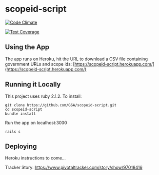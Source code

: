 # scopeid-script

[![Code Climate](https://codeclimate.com/github/GSA/scopeid-script/badges/gpa.svg)](https://codeclimate.com/github/GSA/scopeid-script)

[![Test Coverage](https://codeclimate.com/github/GSA/scopeid-script/badges/coverage.svg)](https://codeclimate.com/github/GSA/scopeid-script/coverage)

## Using the App

The app runs on Heroku, hit the URL to download a CSV file containing government URLs and scope ids:  [https://scopeid-script.herokuapp.com/](https://scopeid-script.herokuapp.com/)

## Running it Locally

This project uses ruby 2.1.2.  To install:

    git clone https://github.com/GSA/scopeid-script.git
    cd scopeid-script
    bundle install

Run the app on localhost:3000

    rails s

## Deploying 

Heroku instructions to come...

Tracker Story:
https://www.pivotaltracker.com/story/show/97018416
